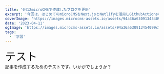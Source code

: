 ```yaml
---
title: '0412microCMSで作成したブログを更新'
excerpt: '今回は、はじめてのmicroCMSをNext.jsとNetlifyを活用しGithubActionsを利用して作成しました。'
coverImage: 'https://images.microcms-assets.io/assets/94a36a630913454099c7a6368ebebeeb/1ee2331f3acc429da0489a78f0c4f637/reaact-02.jpg'
date: '2023-04-11'
ogImage: 'https://images.microcms-assets.io/assets/94a36a630913454099c7a6368ebebeeb/1ee2331f3acc429da0489a78f0c4f637/reaact-02.jpg'
tags:
  - '学習'
---
```


 <span style="font-size: 2.5em">テスト</span><br>記事を作成するためのテストです。いかがでしょうか？ 
